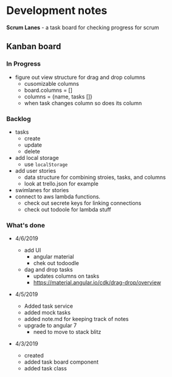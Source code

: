 # Development notes

**Scrum Lanes** - a task board for checking progress for scrum

## Kanban board

### In Progress

- figure out view structure for drag and drop columns
  - cusomizable columns
  - board.columns = []
  - columns = {name, tasks []}
  - when task changes column so does its column

### Backlog

- tasks
  - create
  - update
  - delete
- add local storage
  - use `localStorage`
- add user stories
  - data structure for combining stroies, tasks, and columns
  - look at trello.json for example
- swimlanes for stories
- connect to aws lambda functions.
  - check out secrete keys for linking connections
  - check out todoole for lambda stuff

### What's done

- 4/6/2019 
  - add UI
    - angular material
    - chek out todoodle
  - dag and drop tasks
    - updates columns on tasks
    - <https://material.angular.io/cdk/drag-drop/overview>

- 4/5/2019
  - Added task service
  - added mock tasks
  - added note.md for keeping track of notes
  - upgrade to angular 7
    - need to move to stack blitz

- 4/3/2019
  - created
  - added task board component
  - added task class